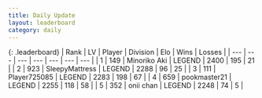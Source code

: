 ```yaml
---
title: Daily Update
layout: leaderboard
category: daily
---
```


{: .leaderboard}
| Rank | LV | Player | Division | Elo | Wins | Losses |
| --- | --- | --- | --- | --- | --- | --- |
| <span data-change="0">1</span> | 149 | <span title="ID: 456466">Minoriko Aki</span> | LEGEND | <span data-change="0">2400</span> | <span data-change="0">195</span> | <span data-change="0">21</span> |
| <span data-change="3">2</span> | 923 | <span title="ID: 153129">SleepyMattress</span> | LEGEND | <span data-change="41">2288</span> | <span data-change="11">96</span> | <span data-change="2">25</span> |
| <span data-change="-1">3</span> | 111 | <span title="ID: 725085">Player725085</span> | LEGEND | <span data-change="20">2283</span> | <span data-change="11">198</span> | <span data-change="4">67</span> |
| <span data-change="6">4</span> | 659 | <span title="ID: 652474">pookmaster21</span> | LEGEND | <span data-change="46">2255</span> | <span data-change="6">118</span> | <span data-change="1">58</span> |
| <span data-change="-1">5</span> | 352 | <span title="ID: 614761">onii chan</span> | LEGEND | <span data-change="0">2248</span> | <span data-change="0">74</span> | <span data-change="0">5</span> |